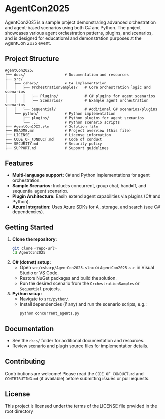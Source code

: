 # AgentCon2025

AgentCon2025 is a sample project demonstrating advanced orchestration and agent-based scenarios using both C# and Python. The project showcases various agent orchestration patterns, plugins, and scenarios, and is designed for educational and demonstration purposes at the AgentCon 2025 event.

## Project Structure

```
AgentCon2025/
├── docs/                  # Documentation and resources
├── src/
│   ├── csharp/            # C# implementation
│   │   ├── OrchestrationSamples/   # Core orchestration logic and scenarios
│   │   │   ├── Plugins/            # C# plugins for agent scenarios
│   │   │   ├── Scenarios/          # Example agent orchestration scenarios
│   │   └── Sequential/             # Additional C# scenarios/plugins
│   └── python/            # Python implementation
│       ├── plugins/       # Python plugins for agent scenarios
│       └── ...            # Python scenario scripts
├── AgentCon2025.sln       # Solution file
├── README.md              # Project overview (this file)
├── LICENSE                # License information
├── CODE_OF_CONDUCT.md     # Code of conduct
├── SECURITY.md            # Security policy
├── SUPPORT.md             # Support guidelines
```

## Features

- **Multi-language support:** C# and Python implementations for agent orchestration.
- **Sample Scenarios:** Includes concurrent, group chat, handoff, and sequential agent scenarios.
- **Plugin Architecture:** Easily extend agent capabilities via plugins (C# and Python).
- **Azure Integration:** Uses Azure SDKs for AI, storage, and search (see C# dependencies).

## Getting Started

1. **Clone the repository:**
   ```bash
   git clone <repo-url>
   cd AgentCon2025
   ```
2. **C# (dotnet) setup:**
   - Open `src/csharp/AgentCon2025.slnx` or `AgentCon2025.sln` in Visual Studio or VS Code.
   - Restore NuGet packages and build the solution.
   - Run the desired scenario from the `OrchestrationSamples` or `Sequential` projects.
3. **Python setup:**
   - Navigate to `src/python/`.
   - Install dependencies (if any) and run the scenario scripts, e.g.:
     ```bash
     python concurrent_agents.py
     ```

## Documentation

- See the `docs/` folder for additional documentation and resources.
- Review scenario and plugin source files for implementation details.

## Contributing

Contributions are welcome! Please read the `CODE_OF_CONDUCT.md` and `CONTRIBUTING.md` (if available) before submitting issues or pull requests.

## License

This project is licensed under the terms of the LICENSE file provided in the root directory.
